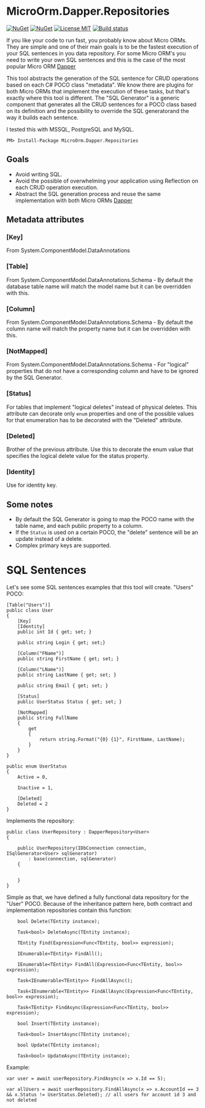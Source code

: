 # MicroOrm.Dapper.Repositories

[![NuGet](https://img.shields.io/nuget/vpre/MicroOrm.Dapper.Repositories.svg)](https://www.nuget.org/packages/MicroOrm.Dapper.Repositories/1.6.0-beta2) [![NuGet](https://img.shields.io/nuget/v/MicroOrm.Dapper.Repositories.svg)](https://www.nuget.org/packages/MicroOrm.Dapper.Repositories) [![License MIT](https://img.shields.io/badge/license-MIT-green.svg)](https://opensource.org/licenses/MIT) [![Build status](https://ci.appveyor.com/api/projects/status/5v68lbhwc9d4948g?svg=true)](https://ci.appveyor.com/project/phnx47/microorm-dapper-repositories)

If you like your code to run fast, you probably know about Micro ORMs.
They are simple and one of their main goals is to be the fastest execution of your SQL sentences in you data repository.
For some Micro ORM's you need to write your own SQL sentences and this is the case of the most popular Micro ORM [Dapper](https://github.com/StackExchange/dapper-dot-net)

This tool abstracts the generation of the SQL sentence for CRUD operations based on each C# POCO class "metadata".
We know there are plugins for both Micro ORMs that implement the execution of these tasks, but that's exactly where this tool is different. The "SQL Generator" is a generic component
that generates all the CRUD sentences for a POCO class based on its definition and the possibility to override the SQL generatorand the way it builds each sentence.

I tested this with MSSQL, PostgreSQL and MySQL.

	PM> Install-Package MicroOrm.Dapper.Repositories

Goals
-----
*  Avoid writing SQL.
*  Avoid  the possible of overwhelming your application using Reflection on each CRUD operation execution.
*  Abstract the SQL generation process and reuse the same implementation with both Micro ORMs [Dapper](https://github.com/StackExchange/dapper-dot-net)

Metadata attributes
-------------------

###	[Key]
From System.ComponentModel.DataAnnotations

###	[Table]
From System.ComponentModel.DataAnnotations.Schema - By default the database table name will match the model name but it can be overridden with this.

### [Column]
From System.ComponentModel.DataAnnotations.Schema - By default the column name will match the property name but it can be overridden with this.

### [NotMapped]
From System.ComponentModel.DataAnnotations.Schema - For "logical" properties that do not have a corresponding column and have to be ignored by the SQL Generator.

###	[Status]
For tables that implement "logical deletes" instead of physical deletes. This attribute can decorate only `enum` properties and one of the possible values for that enumeration has to be decorated with the "Deleted" attribute.

###	[Deleted]
Brother of the previous attribute. Use this to decorate the enum value that specifies the logical delete value for the status property.	

### [Identity]
Use for identity key.

Some notes
----------

*  By default the SQL Generator is going to map the POCO name with the table name, and each public property to a column.
*  If the `Status` is used on a certain POCO, the "delete" sentence will be an update instead of a delete.
*  Complex primary keys are supported.

SQL Sentences
=============

Let's see some SQL sentences examples that this tool will create. "Users" POCO:

	[Table("Users")]
	public class User
	{
		[Key]
		[Identity]
		public int Id { get; set; }
		
		public string Login { get; set;}
		
		[Column("FName")]
		public string FirstName { get; set; }
		
		[Column("LName")]
		public string LastName { get; set; }
		
		public string Email { get; set; }
		
		[Status]
		public UserStatus Status { get; set; }
		
		[NotMapped]
		public string FullName
		{
			get
			{
				return string.Format("{0} {1}", FirstName, LastName);
			}
		}
	}
	
	public enum UserStatus
	{
	    Active = 0,
	
	    Inactive = 1,
	
	    [Deleted]
	    Deleted = 2
	}
	
Implements the repository:

    public class UserRepository : DapperRepository<User>
    {

        public UserRepository(IDbConnection connection, ISqlGenerator<User> sqlGenerator)
            : base(connection, sqlGenerator)
        {


        }
    }
    
Simple as that, we have defined a fully functional data repository for the "User" POCO. Because of the inheritance pattern here, both contract and implementation repositories contain this function:

        bool Delete(TEntity instance);
        
        Task<bool> DeleteAsync(TEntity instance);
        
        TEntity Find(Expression<Func<TEntity, bool>> expression);
        
        IEnumerable<TEntity> FindAll();
        
        IEnumerable<TEntity> FindAll(Expression<Func<TEntity, bool>> expression);
        
        Task<IEnumerable<TEntity>> FindAllAsync();
        
        Task<IEnumerable<TEntity>> FindAllAsync(Expression<Func<TEntity, bool>> expression);
        
        Task<TEntity> FindAsync(Expression<Func<TEntity, bool>> expression);
        
        bool Insert(TEntity instance);
        
        Task<bool> InsertAsync(TEntity instance);
        
        bool Update(TEntity instance);
        
        Task<bool> UpdateAsync(TEntity instance);

Example:

    var user = await userRepository.FindAsync(x => x.Id == 5);
    
    var allUsers = await userRepository.FindAllAsync(x => x.AccountId == 3 && x.Status != UserStatus.Deleted); // all users for account id 3 and not deleted
